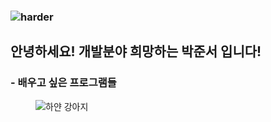 
### ![harder](https://capsule-render.vercel.app/api?type=waving&height=300&color=gradient&text=Hello,World!)

## 안녕하세요! 개발분야 희망하는 박준서 입니다!

###  - 배우고 싶은 프로그램들
<figure>
    <img src="https://i.esdrop.com/d/f/tLVjhTbXns/cvbeGtiwIM.png" alt="하얀 강아지">
</figure>
